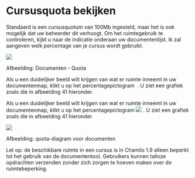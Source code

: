# Cursusquota bekijken

Standaard is een cursusquotum van 100Mb ingesteld, maar het is ook mogelijk dat uw beheerder dit verhoogt. Om het ruimtegebruik te controleren, kijkt u naar de indicatie onderaan uw documentenlijst. Ik zal aangeven welk percentage van je cursus wordt gebruikt.

![](../../.gitbook/assets/images46%20%285%29.png)
 
 
Afbeelding: Documenten - Quota

Als u een duidelijker beeld wilt krijgen van wat er ruimte inneemt in uw documentenmap, klikt u op het percentagepictogram <img> . U ziet een grafiek zoals die in afbeelding 41 hieronder.

Als u een duidelijker beeld wilt krijgen van wat er ruimte inneemt in uw documentenmap, klikt u op het percentagepictogram ![](../../.gitbook/assets/graphics125%20%283%29.png) . U ziet een grafiek zoals die in afbeelding 41 hieronder.

![](../../.gitbook/assets/images288%20%281%29.png)
 
 
Afbeelding: quota-diagram voor documenten

Let op: de beschikbare ruimte in een cursus is in Chamilo 1.9 alleen beperkt tot het gebruik van de documententool. Gebruikers kunnen talloze opdrachten verzenden zonder zich zorgen te hoeven maken over de ruimtebeperking.
